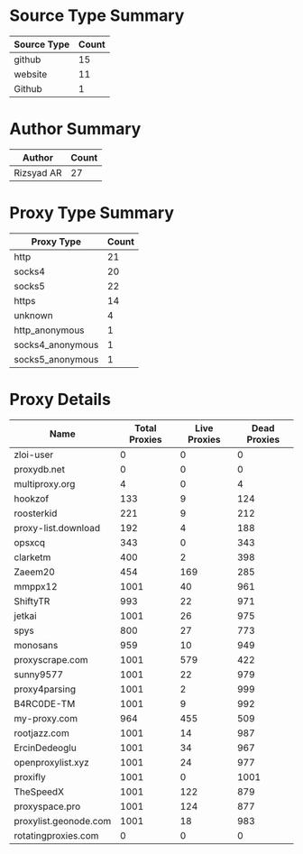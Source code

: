 # Source Type Summary

| Source Type | Count |
|-------------|-------|
| github | 15 |
| website | 11 |
| Github | 1 |


# Author Summary

| Author | Count |
|--------|-------|
| Rizsyad AR | 27 |


# Proxy Type Summary

| Proxy Type | Count |
|------------|-------|
| http | 21 |
| socks4 | 20 |
| socks5 | 22 |
| https | 14 |
| unknown | 4 |
| http_anonymous | 1 |
| socks4_anonymous | 1 |
| socks5_anonymous | 1 |


# Proxy Details

| Name | Total Proxies | Live Proxies | Dead Proxies |
|------|---------------|--------------|---------------|
| zloi-user | 0 | 0 | 0 |
| proxydb.net | 0 | 0 | 0 |
| multiproxy.org | 4 | 0 | 4 |
| hookzof | 133 | 9 | 124 |
| roosterkid | 221 | 9 | 212 |
| proxy-list.download | 192 | 4 | 188 |
| opsxcq | 343 | 0 | 343 |
| clarketm | 400 | 2 | 398 |
| Zaeem20 | 454 | 169 | 285 |
| mmppx12 | 1001 | 40 | 961 |
| ShiftyTR | 993 | 22 | 971 |
| jetkai | 1001 | 26 | 975 |
| spys | 800 | 27 | 773 |
| monosans | 959 | 10 | 949 |
| proxyscrape.com | 1001 | 579 | 422 |
| sunny9577 | 1001 | 22 | 979 |
| proxy4parsing | 1001 | 2 | 999 |
| B4RC0DE-TM | 1001 | 9 | 992 |
| my-proxy.com | 964 | 455 | 509 |
| rootjazz.com | 1001 | 14 | 987 |
| ErcinDedeoglu | 1001 | 34 | 967 |
| openproxylist.xyz | 1001 | 24 | 977 |
| proxifly | 1001 | 0 | 1001 |
| TheSpeedX | 1001 | 122 | 879 |
| proxyspace.pro | 1001 | 124 | 877 |
| proxylist.geonode.com | 1001 | 18 | 983 |
| rotatingproxies.com | 0 | 0 | 0 |
